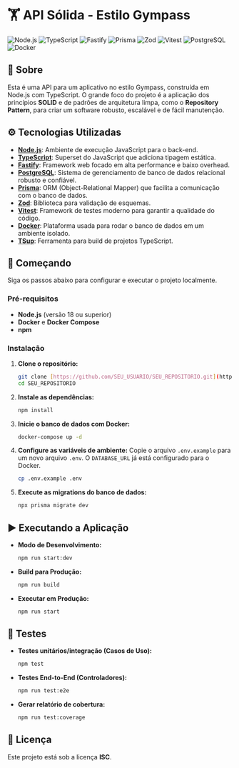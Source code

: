 # 🏋️ API Sólida - Estilo Gympass

![Node.js](https://img.shields.io/badge/Node.js-339933?style=for-the-badge&logo=nodedotjs&logoColor=white)
![TypeScript](https://img.shields.io/badge/TypeScript-007ACC?style=for-the-badge&logo=typescript&logoColor=white)
![Fastify](https://img.shields.io/badge/Fastify-000000?style=for-the-badge&logo=fastify&logoColor=white)
![Prisma](https://img.shields.io/badge/Prisma-2D3748?style=for-the-badge&logo=prisma&logoColor=white)
![Zod](https://img.shields.io/badge/Zod-3E67B1?style=for-the-badge&logo=zod&logoColor=white)
![Vitest](https://img.shields.io/badge/Vitest-6E941C?style=for-the-badge&logo=vitest&logoColor=white)
![PostgreSQL](https://img.shields.io/badge/PostgreSQL-4169E1?style=for-the-badge&logo=postgresql&logoColor=white)
![Docker](https://img.shields.io/badge/Docker-2496ED?style=for-the-badge&logo=docker&logoColor=white)

## 📝 Sobre

Esta é uma API para um aplicativo no estilo Gympass, construída em Node.js com TypeScript. O grande foco do projeto é a aplicação dos princípios **SOLID** e de padrões de arquitetura limpa, como o **Repository Pattern**, para criar um software robusto, escalável e de fácil manutenção.

## ⚙️ Tecnologias Utilizadas

* **[Node.js](https://nodejs.org/)**: Ambiente de execução JavaScript para o back-end.
* **[TypeScript](https://www.typescriptlang.org/)**: Superset do JavaScript que adiciona tipagem estática.
* **[Fastify](https://www.fastify.io/)**: Framework web focado em alta performance e baixo overhead.
* **[PostgreSQL](https://www.postgresql.org/)**: Sistema de gerenciamento de banco de dados relacional robusto e confiável.
* **[Prisma](https://www.prisma.io/)**: ORM (Object-Relational Mapper) que facilita a comunicação com o banco de dados.
* **[Zod](https://zod.dev/)**: Biblioteca para validação de esquemas.
* **[Vitest](https://vitest.dev/)**: Framework de testes moderno para garantir a qualidade do código.
* **[Docker](https://www.docker.com/)**: Plataforma usada para rodar o banco de dados em um ambiente isolado.
* **[TSup](https://tsup.egoist.dev/)**: Ferramenta para build de projetos TypeScript.

## 🚀 Começando

Siga os passos abaixo para configurar e executar o projeto localmente.

### Pré-requisitos
* **Node.js** (versão 18 ou superior)
* **Docker** e **Docker Compose**
* **npm**

### Instalação

1.  **Clone o repositório:**
    ```bash
    git clone [https://github.com/SEU_USUARIO/SEU_REPOSITORIO.git](https://github.com/SEU_USUARIO/SEU_REPOSITORIO.git)
    cd SEU_REPOSITORIO
    ```

2.  **Instale as dependências:**
    ```bash
    npm install
    ```

3.  **Inicie o banco de dados com Docker:**
    ```bash
    docker-compose up -d
    ```

4.  **Configure as variáveis de ambiente:**
    Copie o arquivo `.env.example` para um novo arquivo `.env`. O `DATABASE_URL` já está configurado para o Docker.
    ```bash
    cp .env.example .env
    ```

5.  **Execute as migrations do banco de dados:**
    ```bash
    npx prisma migrate dev
    ```

## ▶️ Executando a Aplicação

* **Modo de Desenvolvimento:**
    ```bash
    npm run start:dev
    ```
* **Build para Produção:**
    ```bash
    npm run build
    ```
* **Executar em Produção:**
    ```bash
    npm run start
    ```

## 🧪 Testes

* **Testes unitários/integração (Casos de Uso):**
    ```bash
    npm test
    ```
* **Testes End-to-End (Controladores):**
    ```bash
    npm run test:e2e
    ```
* **Gerar relatório de cobertura:**
    ```bash
    npm run test:coverage
    ```

## 📄 Licença

Este projeto está sob a licença **ISC**.
